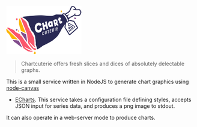 <img src="./assets/logo.svg" width="200px" alt="Chartcuterie" />

> Chartcuterie offers fresh slices and dices of absolutely delectable graphs.

This is a small service written in NodeJS to generate chart graphics using
[node-canvas](https://www.npmjs.com/package/canvas)
+ [ECharts](https://echarts.apache.org/en/index.html). This service takes a
configuration file defining styles, accepts JSON input for series data, and
produces a png image to stdout.

It can also operate in a web-server mode to produce charts.
